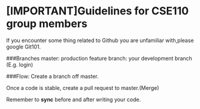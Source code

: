 # [IMPORTANT]Guidelines for CSE110 group members

If you encounter some thing related to Github you are unfamiliar with,please google Git101.


###Branches
master: production
feature branch: your development branch (E.g. login)

###Flow:
Create a branch off master. 
 
Once a code is stable, create a pull request to master.(Merge)
 
Remember to **sync** before and after writing your code.
